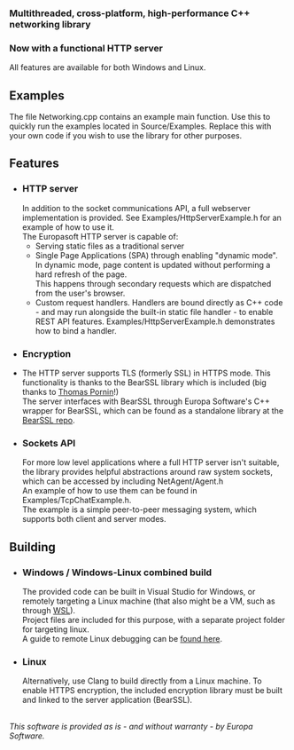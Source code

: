 ### Multithreaded, cross-platform, high-performance C++ networking library<br/>
### Now with a functional HTTP server<br/>
All features are available for both Windows and Linux.

## Examples
The file Networking.cpp contains an example main function. Use this to quickly run the examples located in Source/Examples. Replace this with your own code if you wish to use the library for other purposes.

## Features
- ### HTTP server
  In addition to the socket communications API, a full webserver implementation is provided. See Examples/HttpServerExample.h for an example of how to use it.<br/>
  The Europasoft HTTP server is capable of:
  - Serving static files as a traditional server
  - Single Page Applications (SPA) through enabling "dynamic mode".<br/>
    In dynamic mode, page content is updated without performing a hard refresh of the page.<br/>
    This happens through secondary requests which are dispatched from the user's browser.<br/>
  - Custom request handlers. Handlers are bound directly as C++ code - and may run alongside the built-in static file handler - to enable REST API features.
    Examples/HttpServerExample.h demonstrates how to bind a handler.
- ### Encryption
- The HTTP server supports TLS (formerly SSL) in HTTPS mode. This functionality is thanks to the BearSSL library which is included (big thanks to [Thomas Pornin](https://bearssl.org/)!)<br/>
  The server interfaces with BearSSL through Europa Software's C++ wrapper for BearSSL, which can be found as a standalone library at the [BearSSL repo](https://github.com/Europasoft/BearSSL).
- ### Sockets API
  For more low level applications where a full HTTP server isn't suitable, the library provides helpful abstractions around raw system sockets, which can be accessed by including NetAgent/Agent.h<br/>
  An example of how to use them can be found in Examples/TcpChatExample.h.<br/>
  The example is a simple peer-to-peer messaging system, which supports both client and server modes.
  
## Building
- ### Windows / Windows-Linux combined build
  The provided code can be built in Visual Studio for Windows, or remotely targeting a Linux machine (that also might be a VM, such as through [WSL](https://learn.microsoft.com/en-us/windows/wsl/install)).<br/>
  Project files are included for this purpose, with a separate project folder for targeting linux.<br/>A guide to remote Linux debugging can be [found here](https://learn.microsoft.com/en-us/cpp/linux/create-a-new-linux-project).
- ### Linux
  Alternatively, use Clang to build directly from a Linux machine. 
  To enable HTTPS encryption, the included encryption library must be built and linked to the server application (BearSSL).


  
<br/>*This software is provided as is - and without warranty - by Europa Software.*<br/>
